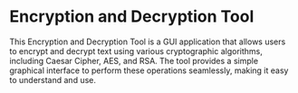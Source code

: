 # Encryption and Decryption Tool


This Encryption and Decryption Tool is a GUI application that allows users to encrypt and decrypt text using various cryptographic algorithms, including Caesar Cipher, AES, and RSA. The tool provides a simple graphical interface to perform these operations seamlessly, making it easy to understand and use.
